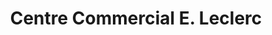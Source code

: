 ---
title: "Centre Commercial E. Leclerc"
url: /outreau/centre-commercial-e-leclerc/
shop: supermarché
---
